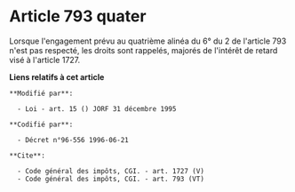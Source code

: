 # Article 793 quater

Lorsque l'engagement prévu au quatrième alinéa du 6° du 2 de l'article 793 n'est pas respecté, les droits sont rappelés,
majorés de l'intérêt de retard visé à l'article 1727.

**Liens relatifs à cet article**

	**Modifié par**:

	  - Loi - art. 15 () JORF 31 décembre 1995

	**Codifié par**:

	  - Décret n°96-556 1996-06-21

	**Cite**:

	  - Code général des impôts, CGI. - art. 1727 (V)
	  - Code général des impôts, CGI. - art. 793 (VT)
